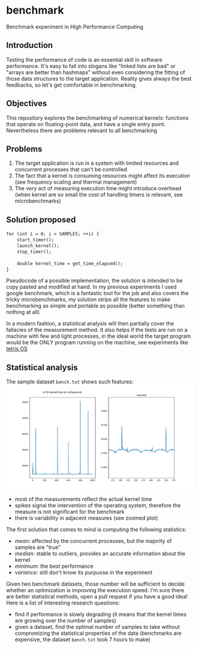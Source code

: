 # benchmark
Benchmark experiment in High Performance Computing


## Introduction
Testing the performance of code is an essential skill in software performance. It's easy to fall into slogans like "linked lists are bad" or "arrays are better than hashmaps" without even considering the fitting of those data structures to the target application.
Reality gives always the best feedbacks, so let's get comfortable in benchmarking.


## Objectives
This repository explores the benchmarking of numerical kernels: functions that operate on floating-point data, and have a single entry point. Nevertheless there are problems relevant to all benchmarking


## Problems
 1. The target application is run in a system with limited resources and concurrent processes that can't be controlled
 2. The fact that a kernel is consuming resources might affect its execution (see frequency scaling and thermal management)
 3. The very act of measuring execution time might introduce overhead (when kernel are so small the cost of handling timers is relevant, see microbenchmarks)


## Solution proposed
```pseudocode
for (int i = 0; i < SAMPLES; ++i) {
    start_timer();
    launch_kernel();
    stop_timer();

    double kernel_time = get_time_elapsed();
}
```
Pseudocode of a possible implementation, the solution is intended to be copy pasted and modified at hand.
In my previous experiments I used google benchmark, which is a fantastic tool for the job and also covers the tricky microbenchmarks, my solution strips all the features to make benchmarking as simple and portable as possible (better something than nothing at all)

In a modern fashion, a statistical analysis will then partially cover the fallacies of the measurement method. It also helps if the tests are run on a machine with few and light processes, in the ideal world the target program would be the ONLY program running on the machine, see experiments like [tetris OS](https://github.com/lucianoforks/tetris-os)


## Statistical analysis
The sample dataset `bench.txt` shows such features:
![plot](./assets/bench.png)

 * most of the measurements reflect the actual kernel time
 * spikes signal the intervention of the operating system, therefore the measure is not significant for the benchmark
 * there is variability in adjacent measures (see zoomed plot)

The first solution that comes to mind is computing the following statistics:
 * *mean*: affected by the concurrent processes, but the majority of samples are "true"
 * *median*: stable to outliers, provides an accurate information about the kernel
 * *minimum*: the best performance
 * *variance*: still don't know its purpuose in the experiment

Given two benchmark datasets, those number will be sufficient to decide whether an optimization is improving the execution speed. I'm sure there are better statistical methods, open a pull request if you have a good idea! Here is a list of interesting research questions:
 * find if performance is slowly degrading (it means that the kernel times are growing over the number of samples)
 * given a dataset, find the optimal number of samples to take without compromizing the statistical properties of the data (benchmarks are expensive, the dataset `bench.txt` took 7 hours to make)

